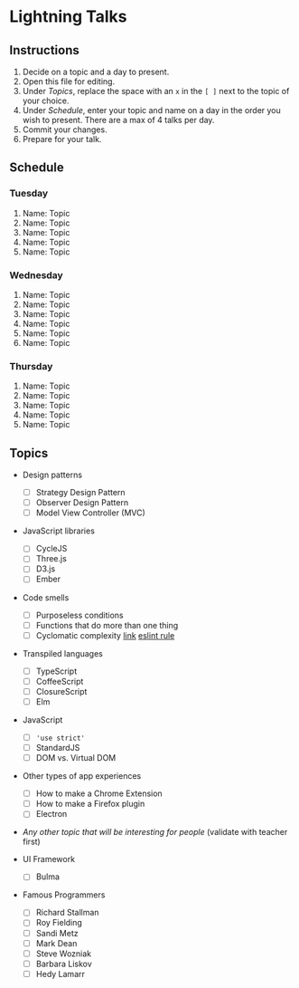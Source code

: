 # Lightning Talks

## Instructions

1. Decide on a topic and a day to present.
2. Open this file for editing.
3. Under _Topics_, replace the space with an `x` in the `[ ]` next to the topic of your choice.
4. Under _Schedule_, enter your topic and name on a day in the order you wish to present. There are a max of 4 talks per day.
5. Commit your changes.
6. Prepare for your talk.


## Schedule

### Tuesday

1. Name: Topic
2. Name: Topic
3. Name: Topic
4. Name: Topic
5. Name: Topic


### Wednesday

1. Name: Topic
2. Name: Topic
3. Name: Topic
4. Name: Topic
5. Name: Topic
6. Name: Topic


### Thursday

1. Name: Topic
2. Name: Topic
3. Name: Topic
4. Name: Topic
5. Name: Topic


## Topics

* Design patterns
  - [ ] Strategy Design Pattern
  - [ ] Observer Design Pattern
  - [ ] Model View Controller (MVC)

* JavaScript libraries
  - [ ] CycleJS
  - [ ] Three.js
  - [ ] D3.js
  - [ ] Ember

* Code smells
  - [ ] Purposeless conditions
  - [ ] Functions that do more than one thing
  - [ ] Cyclomatic complexity [link](http://webuniverse.io/cyclomatic-complexity-refactoring-tips/) [eslint rule](http://eslint.org/docs/rules/complexity)

* Transpiled languages
  - [ ] TypeScript
  - [ ] CoffeeScript
  - [ ] ClosureScript
  - [ ] Elm

* JavaScript
  - [ ] `'use strict'`
  - [ ] StandardJS
  - [ ] DOM vs. Virtual DOM

* Other types of app experiences
  - [ ] How to make a Chrome Extension
  - [ ] How to make a Firefox plugin
  - [ ] Electron

* _Any other topic that will be interesting for people_ (validate with teacher first)

* UI Framework
  - [ ] Bulma

* Famous Programmers
  - [ ] Richard Stallman
  - [ ] Roy Fielding
  - [ ] Sandi Metz
  - [ ] Mark Dean
  - [ ] Steve Wozniak
  - [ ] Barbara Liskov
  - [ ] Hedy Lamarr

<!-- Count: 26 -->
